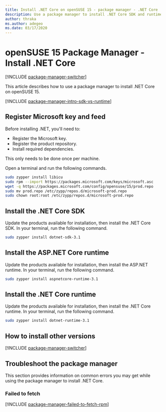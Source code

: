 ```yaml
---
title: Install .NET Core on openSUSE 15 - package manager - .NET Core
description: Use a package manager to install .NET Core SDK and runtime on openSUSE 15.
author: thraka
ms.author: adegeo
ms.date: 03/17/2020
---
```


# openSUSE 15 Package Manager - Install .NET Core

[!INCLUDE [package-manager-switcher](./includes/package-manager-switcher.md)]

This article describes how to use a package manager to install .NET Core on openSUSE 15.

[!INCLUDE [package-manager-intro-sdk-vs-runtime](includes/package-manager-intro-sdk-vs-runtime.md)]

## Register Microsoft key and feed

Before installing .NET, you'll need to:

- Register the Microsoft key.
- Register the product repository.
- Install required dependencies.

This only needs to be done once per machine.

Open a terminal and run the following commands.

```bash
sudo zypper install libicu
sudo rpm --import https://packages.microsoft.com/keys/microsoft.asc
wget -q https://packages.microsoft.com/config/opensuse/15/prod.repo
sudo mv prod.repo /etc/zypp/repos.d/microsoft-prod.repo
sudo chown root:root /etc/zypp/repos.d/microsoft-prod.repo
```

## Install the .NET Core SDK

Update the products available for installation, then install the .NET Core SDK. In your terminal, run the following command.

```bash
sudo zypper install dotnet-sdk-3.1
```

## Install the ASP.NET Core runtime

Update the products available for installation, then install the ASP.NET runtime. In your terminal, run the following command.

```bash
sudo zypper install aspnetcore-runtime-3.1
```

## Install the .NET Core runtime

Update the products available for installation, then install the .NET Core runtime. In your terminal, run the following command.

```bash
sudo zypper install dotnet-runtime-3.1
```

## How to install other versions

[!INCLUDE [package-manager-switcher](./includes/package-manager-heading-hack-pkgname.md)]

## Troubleshoot the package manager

This section provides information on common errors you may get while using the package manager to install .NET Core.

### Failed to fetch

[!INCLUDE [package-manager-failed-to-fetch-rpm](includes/package-manager-failed-to-fetch-rpm.md)]
